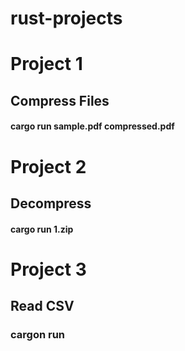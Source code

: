 # rust-projects

# Project 1

## Compress Files

#### cargo run sample.pdf compressed.pdf

# Project 2

## Decompress

#### cargo run 1.zip

# Project 3

## Read CSV

### cargon run

